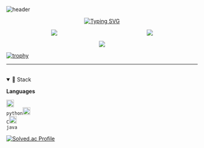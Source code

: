 ![header](https://capsule-render.vercel.app/api?type=waving&color=gradient&height=120&animation=fadeIn&section=footer&text=💻🖱️&fontAlign=80)

<div align="center">



[![Typing SVG](https://readme-typing-svg.herokuapp.com/?color=69C1E9&lines=Welcome,+i'm+Incheol_Park🐯🤖&font=Redressed&size=40)](https://git.io/typing-svg)




<div style="display: flex; justify-content: space-between; width: 100%;">
  <div style="flex: 1; text-align: center;">
    <a href="s">
      <img src="https://github-readme-stats.vercel.app/api/top-langs/?username=pic1085&layout=compact&theme=dracula" style="max-width: 35%;" />
    </a>
  </div>
  <div style="flex: 1; text-align: center;">
    <a href="s">
      <img src="https://github-readme-stats.vercel.app/api?username=pic1085&theme=nightowl&show_icons=true" style="max-width: 35%;" />
    </a>
  </div>
</div>




![](./profile-3d-contrib/profile-night-rainbow.svg)

<div align="left">

[![trophy](https://github-profile-trophy.vercel.app/?username=pic1085&theme=flat&column=8)](https://github.com/pic1085/)

---


<br />

 <details open>
   
  <summary>🚀 Stack</summary>
 
**Languages**

<code><img alt = "3.1 Python" height="20" src="https://cdn.icon-icons.com/icons2/1508/PNG/512/python_104451.png"> python</code><code><img alt="C Language" height="20" src="https://cdn.icon-icons.com/icons2/2415/PNG/512/c_original_logo_icon_146611.png"> C</code><code><img alt="Java" height="20" src="https://cdn.icon-icons.com/icons2/2415/PNG/512/java_original_logo_icon_146458.png"> java</code>

[![Solved.ac Profile](http://mazassumnida.wtf/api/v2/generate_badge?boj=incheol2250)](https://solved.ac/incheol2250/)
<br />
